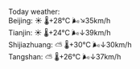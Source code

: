 Today weather:  
Beijing: ☀️   🌡️+28°C 🌬️↘35km/h  
Tianjin: ☀️   🌡️+24°C 🌬️↓39km/h  
Shijiazhuang: ⛅️  🌡️+30°C 🌬️↓30km/h  
Tangshan: ⛅️  🌡️+26°C 🌬️↓37km/h  
